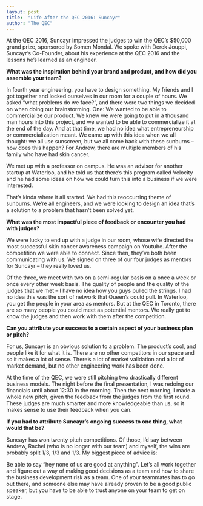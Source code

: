 ```yaml
---
layout: post
title:  "Life After the QEC 2016: Suncayr"
author: "The QEC"
---
```


At the QEC 2016, Suncayr impressed the judges to win the QEC’s $50,000 grand prize, sponsored by Somen Mondal. We spoke with Derek Jouppi, Suncayr’s Co-Founder, about his experience at the QEC 2016 and the lessons he’s learned as an engineer.

**What was the inspiration behind your brand and product, and how did you assemble your team?**

In fourth year engineering, you have to design something. My friends and I got together and locked ourselves in our room for a couple of hours. We asked “what problems do we face?”, and there were two things we decided on when doing our brainstorming. One: We wanted to be able to commercialize our product. We knew we were going to put in a thousand man hours into this project, and we wanted to be able to commercialize it at the end of the day. And at that time, we had no idea what entrepreneurship or commercialization meant. We came up with this idea when we all thought: we all use sunscreen, but we all come back with these sunburns – how does this happen? For Andrew, there are multiple members of his family who have had skin cancer.

We met up with a professor on campus. He was an advisor for another startup at Waterloo, and he told us that there’s this program called Velocity and he had some ideas on how we could turn this into a business if we were interested.

That’s kinda where it all started. We had this reoccurring theme of sunburns. We’re all engineers, and we were looking to design an idea that’s a solution to a problem that hasn’t been solved yet.

**What was the most impactful piece of feedback or encounter you had with judges?**

We were lucky to end up with a judge in our room, whose wife directed the most successful skin cancer awareness campaign on Youtube. After the competition we were able to connect. Since then, they’ve both been communicating with us. We signed on three of our four judges as mentors for Suncayr – they really loved us.

Of the three, we meet with two on a semi-regular basis on a once a week or once every other week basis. The quality of people and the quality of the judges that we met – I have no idea how you guys pulled the strings. I had no idea this was the sort of network that Queen’s could pull. In Waterloo, you get the people in your area as mentors. But at the QEC in Toronto, there are so many people you could meet as potential mentors. We really got to know the judges and then work with them after the competition.

**Can you attribute your success to a certain aspect of your business plan or pitch?**

For us, Suncayr is an obvious solution to a problem. The product’s cool, and people like it for what it is. There are no other competitors in our space and so it makes a lot of sense. There’s a lot of market validation and a lot of market demand, but no other engineering work has been done.

At the time of the QEC, we were still pitching two drastically different business models. The night before the final presentation, I was redoing our financials until about 12:30 in the morning. Then the next morning, I made a whole new pitch, given the feedback from the judges from the first round. These judges are much smarter and more knowledgeable than us, so it makes sense to use their feedback when you can.

**If you had to attribute Suncayr’s ongoing success to one thing, what would that be?**

Suncayr has won twenty pitch competitions. Of those, I’d say between Andrew, Rachel (who is no longer with our team) and myself, the wins are probably split 1/3, 1/3 and 1/3. My biggest piece of advice is:

Be able to say “hey none of us are good at anything". Let’s all work together and figure out a way of making good decisions as a team and how to share the business development risk as a team. One of your teammates has to go out there, and someone else may have already proven to be a good public speaker, but you have to be able to trust anyone on your team to get on stage.
